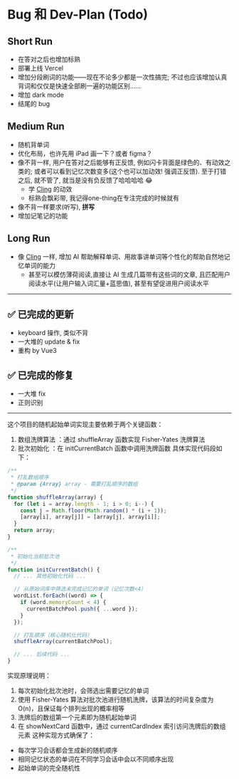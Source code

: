 # Bug 和 Dev-Plan (Todo)

## Short Run

- 在答对之后也增加标熟
- 部署上线 Vercel
- 增加分段刷词的功能——现在不论多少都是一次性搞完; 不过也应该增加认真背词和仅仅是快速全部刷一遍的功能区别……
- 增加 dark mode
- 结尾的 bug

## Medium Run

- 随机背单词
- 优化布局，也许先用 iPad 画一下？或者 figma？
- 像不背一样, 用户在答对之后能够有正反馈, 例如闪卡背面是绿色的、有动效之类的; 或者可以看到记忆次数变多(这个也可以加动效! 强调正反馈). 至于打错之后, 就不管了, 就当是没有负反馈了哈哈哈哈 😂
  - 学 [Cling](https://cling.laochou.cloud) 的动效
  - 标熟会飘彩带, 我记得one-thing在专注完成的时候就有
- 像不背一样要求(听写), **拼写**
- 增加记笔记的功能

## Long Run

- 像 [Cling](https://cling.laochou.cloud) 一样, 增加 AI 帮助解释单词、用故事讲单词等个性化的帮助自然地记忆单词的能力
  - 甚至可以模仿薄荷阅读,直接让 AI 生成几篇带有这些词的文章, 且匹配用户阅读水平(让用户输入词汇量+蓝思值), 甚至有望促进用户阅读水平

---

## ✅ 已完成的更新

- keyboard 操作, 类似不背
- 一大堆的 update & fix
- 重构 by Vue3

## ✅ 已完成的修复

- 一大堆 fix
- 正则识别

---

这个项目的随机起始单词实现主要依赖于两个关键函数：

1. 数组洗牌算法 ：通过 shuffleArray 函数实现 Fisher-Yates 洗牌算法
2. 批次初始化 ：在 initCurrentBatch 函数中调用洗牌函数
   具体实现代码段如下：

```javascript
/**
 * 打乱数组顺序
 * @param {Array} array - 需要打乱顺序的数组
 */
function shuffleArray(array) {
  for (let i = array.length - 1; i > 0; i--) {
    const j = Math.floor(Math.random() * (i + 1));
    [array[i], array[j]] = [array[j], array[i]];
  }
  return array;
}

/**
 * 初始化当前批次池
 */
function initCurrentBatch() {
  // ... 其他初始化代码 ...

  // 从原始词库中筛选未完成记忆的单词（记忆次数<4）
  wordList.forEach((word) => {
    if (word.memoryCount < 4) {
      currentBatchPool.push({ ...word });
    }
  });

  // 打乱顺序（核心随机化代码）
  shuffleArray(currentBatchPool);

  // ... 后续代码 ...
}
```

实现原理说明：

1. 每次初始化批次池时，会筛选出需要记忆的单词
2. 使用 Fisher-Yates 算法对批次池进行随机洗牌，该算法的时间复杂度为 O(n)，且保证每个排列出现的概率相等
3. 洗牌后的数组第一个元素即为随机起始单词
4. 在 showNextCard 函数中，通过 currentCardIndex 索引访问洗牌后的数组元素
   这种实现方式确保了：

- 每次学习会话都会生成新的随机顺序
- 相同记忆状态的单词在不同学习会话中会以不同顺序出现
- 起始单词的完全随机性
